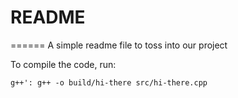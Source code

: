 README
======
======
A simple readme file to toss into our project

To compile the code, run:

`g++': g++ -o build/hi-there src/hi-there.cpp`

